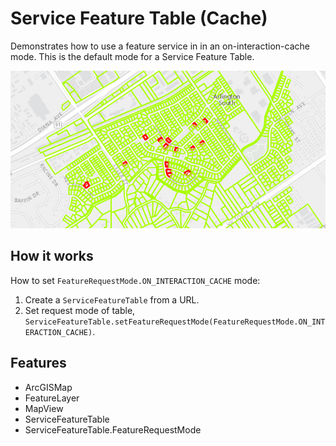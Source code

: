 <h1>Service Feature Table (Cache)</h1>

<p>Demonstrates how to use a feature service in in an on-interaction-cache mode. This is the default mode for a Service Feature Table.</p>

<p><img src="ServiceFeatureTableCache.png" alt="" title="" /></p>

<h2>How it works</h2>

<p>How to set <code>FeatureRequestMode.ON_INTERACTION_CACHE</code> mode:</p>

<ol>
    <li>Create a <code>ServiceFeatureTable</code> from a URL.</li>
    <li>Set request mode of table, <code>ServiceFeatureTable.setFeatureRequestMode(FeatureRequestMode.ON_INTERACTION_CACHE)</code>.</li>
</ol>

<h2>Features</h2>

<ul>
    <li>ArcGISMap</li>
    <li>FeatureLayer</li>
    <li>MapView</li>
    <li>ServiceFeatureTable</li>
    <li>ServiceFeatureTable.FeatureRequestMode</li>
</ul>